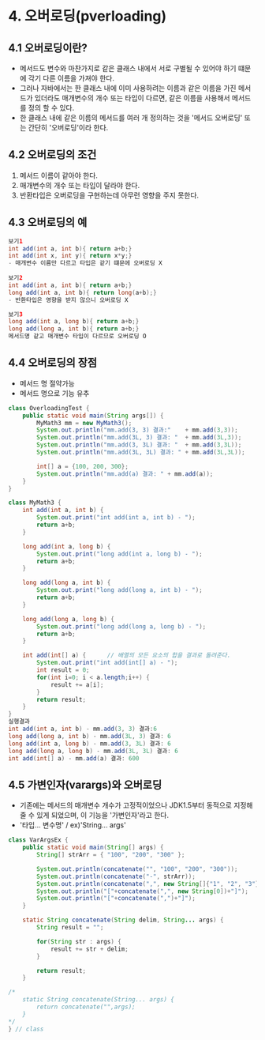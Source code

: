 # 4. 오버로딩(pverloading)
## 4.1 오버로딩이란?
- 메서드도 변수와 마찬가지로 같은 클래스 내에서 서로 구별될 수 있어야 하기 떄문에 각기 다른 이름을 가져야 한다.
- 그러나 자바에서는 한 클래스 내에 이미 사용하려는 이름과 같은 이름을 가진 메서드가 있더라도 매개변수의 개수 또는 타입이 다르면, 같은 이름을 사용해서 메서드를 정의 할 수 있다.
- 한 클래스 내에 같은 이름의 메서드를 여러 개 정의하는 것을 '메서드 오버로딩' 또는 간단히 '오버로딩'이라 한다.

## 4.2 오버로딩의 조건
1. 메서드 이름이 같아야 한다.
2. 매개변수의 개수 또는 타입이 달라야 한다.
3. 반환타입은 오버로딩을 구현하는데 아무런 영향을 주지 못한다.

## 4.3 오버로딩의 예
```java
보기1
int add(int a, int b){ return a+b;}
int add(int x, int y){ return x*y;}
- 매개변수 이름만 다르고 타입은 같기 떄문에 오버로딩 X
        
보기2
int add(int a, int b){ return a+b;}
long add(int a, int b){ return long(a+b);}
- 반환타입은 영향을 받지 않으니 오버로딩 X

보기3
long add(int a, long b){ return a+b;}
long add(long a, int b){ return a+b;}
메서드명 같고 매개변수 타입이 다르므로 오버로딩 O
```

## 4.4 오버로딩의 장점
- 메서드 명 절약가능
- 메서드 명으로 기능 유추
```java
class OverloadingTest {
	public static void main(String args[]) {
		MyMath3 mm = new MyMath3();
		System.out.println("mm.add(3, 3) 결과:"    + mm.add(3,3));
		System.out.println("mm.add(3L, 3) 결과: "  + mm.add(3L,3));
		System.out.println("mm.add(3, 3L) 결과: "  + mm.add(3,3L));
		System.out.println("mm.add(3L, 3L) 결과: " + mm.add(3L,3L));

		int[] a = {100, 200, 300};
		System.out.println("mm.add(a) 결과: " + mm.add(a));
	}
}

class MyMath3 {
	int add(int a, int b) {
		System.out.print("int add(int a, int b) - ");
		return a+b;
	}

	long add(int a, long b) {
		System.out.print("long add(int a, long b) - ");
		return a+b;
	}

	long add(long a, int b) {
		System.out.print("long add(long a, int b) - ");
		return a+b;
	}

	long add(long a, long b) {
		System.out.print("long add(long a, long b) - ");
		return a+b;
	}

	int add(int[] a) {		// 배열의 모든 요소의 합을 결과로 돌려준다.
		System.out.print("int add(int[] a) - ");
		int result = 0;
		for(int i=0; i < a.length;i++) {
			result += a[i];
		}
		return result;
	}
}
실행결과
int add(int a, int b) - mm.add(3, 3) 결과:6
long add(long a, int b) - mm.add(3L, 3) 결과: 6
long add(int a, long b) - mm.add(3, 3L) 결과: 6
long add(long a, long b) - mm.add(3L, 3L) 결과: 6
int add(int[] a) - mm.add(a) 결과: 600
```

## 4.5 가변인자(varargs)와 오버로딩
- 기존에는 메서드의 매개변수 개수가 고정적이었으나 JDK1.5부터 동적으로 지정해 줄 수 있게 되었으며, 이 기능을 '가변인자'라고 한다.
- '타입... 변수명' / ex)'String... args'
```java
class VarArgsEx {
	public static void main(String[] args) {
		String[] strArr = { "100", "200", "300" };

		System.out.println(concatenate("", "100", "200", "300"));
		System.out.println(concatenate("-", strArr));
		System.out.println(concatenate(",", new String[]{"1", "2", "3"}));
		System.out.println("["+concatenate(",", new String[0])+"]");
		System.out.println("["+concatenate(",")+"]");
	}

	static String concatenate(String delim, String... args) {
		String result = "";

		for(String str : args) {
			result += str + delim;
		}

		return result;
	}

/*
	static String concatenate(String... args) {
		return concatenate("",args);
	}
*/
} // class
```